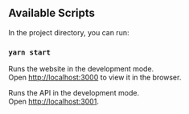 ## Available Scripts

In the project directory, you can run:

### `yarn start`

Runs the website in the development mode.\
Open [http://localhost:3000](http://localhost:3000) to view it in the browser.

Runs the API in the development mode.\
Open [http://localhost:3001](http://localhost:3001).

